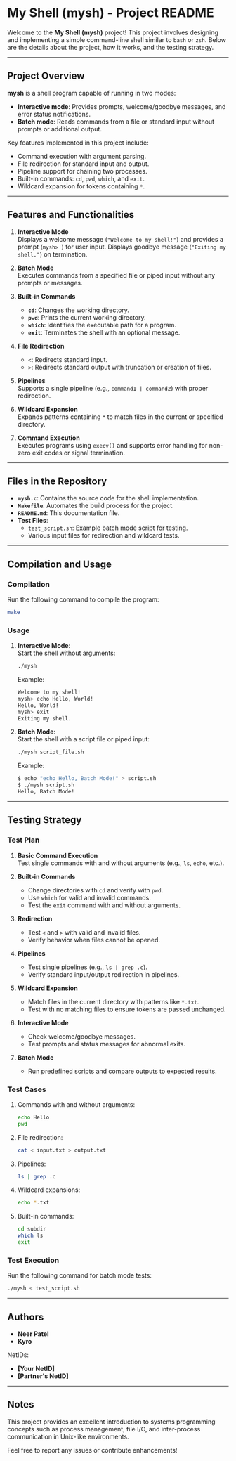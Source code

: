 # My Shell (mysh) - Project README

Welcome to the **My Shell (mysh)** project! This project involves designing and implementing a simple command-line shell similar to `bash` or `zsh`. Below are the details about the project, how it works, and the testing strategy.

---

## Project Overview

**mysh** is a shell program capable of running in two modes:  
- **Interactive mode**: Provides prompts, welcome/goodbye messages, and error status notifications.  
- **Batch mode**: Reads commands from a file or standard input without prompts or additional output.  

Key features implemented in this project include:
- Command execution with argument parsing.
- File redirection for standard input and output.
- Pipeline support for chaining two processes.
- Built-in commands: `cd`, `pwd`, `which`, and `exit`.
- Wildcard expansion for tokens containing `*`.

---

## Features and Functionalities

1. **Interactive Mode**  
   Displays a welcome message (`"Welcome to my shell!"`) and provides a prompt (`mysh> `) for user input. Displays goodbye message (`"Exiting my shell."`) on termination.

2. **Batch Mode**  
   Executes commands from a specified file or piped input without any prompts or messages.

3. **Built-in Commands**  
   - **`cd`**: Changes the working directory.
   - **`pwd`**: Prints the current working directory.
   - **`which`**: Identifies the executable path for a program.
   - **`exit`**: Terminates the shell with an optional message.

4. **File Redirection**  
   - `<`: Redirects standard input.
   - `>`: Redirects standard output with truncation or creation of files.

5. **Pipelines**  
   Supports a single pipeline (e.g., `command1 | command2`) with proper redirection.

6. **Wildcard Expansion**  
   Expands patterns containing `*` to match files in the current or specified directory.

7. **Command Execution**  
   Executes programs using `execv()` and supports error handling for non-zero exit codes or signal termination.

---

## Files in the Repository

- **`mysh.c`**: Contains the source code for the shell implementation.
- **`Makefile`**: Automates the build process for the project.
- **`README.md`**: This documentation file.
- **Test Files**:
  - `test_script.sh`: Example batch mode script for testing.
  - Various input files for redirection and wildcard tests.

---

## Compilation and Usage

### Compilation
Run the following command to compile the program:
```bash
make
```

### Usage
1. **Interactive Mode**:  
   Start the shell without arguments:  
   ```bash
   ./mysh
   ```
   Example:  
   ```bash
   Welcome to my shell!
   mysh> echo Hello, World!
   Hello, World!
   mysh> exit
   Exiting my shell.
   ```

2. **Batch Mode**:  
   Start the shell with a script file or piped input:  
   ```bash
   ./mysh script_file.sh
   ```
   Example:  
   ```bash
   $ echo "echo Hello, Batch Mode!" > script.sh
   $ ./mysh script.sh
   Hello, Batch Mode!
   ```

---

## Testing Strategy

### Test Plan
1. **Basic Command Execution**  
   Test single commands with and without arguments (e.g., `ls`, `echo`, etc.).  

2. **Built-in Commands**  
   - Change directories with `cd` and verify with `pwd`.  
   - Use `which` for valid and invalid commands.  
   - Test the `exit` command with and without arguments.  

3. **Redirection**  
   - Test `<` and `>` with valid and invalid files.  
   - Verify behavior when files cannot be opened.  

4. **Pipelines**  
   - Test single pipelines (e.g., `ls | grep .c`).  
   - Verify standard input/output redirection in pipelines.  

5. **Wildcard Expansion**  
   - Match files in the current directory with patterns like `*.txt`.  
   - Test with no matching files to ensure tokens are passed unchanged.  

6. **Interactive Mode**  
   - Check welcome/goodbye messages.  
   - Test prompts and status messages for abnormal exits.  

7. **Batch Mode**  
   - Run predefined scripts and compare outputs to expected results.

### Test Cases
1. Commands with and without arguments:
   ```bash
   echo Hello
   pwd
   ```
2. File redirection:
   ```bash
   cat < input.txt > output.txt
   ```
3. Pipelines:
   ```bash
   ls | grep .c
   ```
4. Wildcard expansions:
   ```bash
   echo *.txt
   ```
5. Built-in commands:
   ```bash
   cd subdir
   which ls
   exit
   ```

### Test Execution
Run the following command for batch mode tests:
```bash
./mysh < test_script.sh
```

---

## Authors

- **Neer Patel**  
- **Kyro**

NetIDs:
- **[Your NetID]**
- **[Partner's NetID]**

---

## Notes

This project provides an excellent introduction to systems programming concepts such as process management, file I/O, and inter-process communication in Unix-like environments.  

Feel free to report any issues or contribute enhancements!

